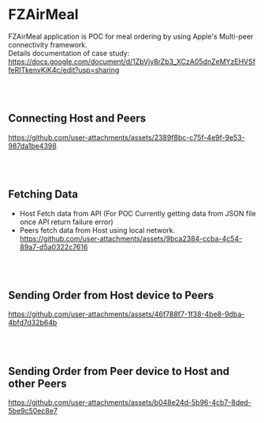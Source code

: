 # FZAirMeal
FZAirMeal application is POC for meal ordering by using Apple's Multi-peer connectivity framework.<br />
Details documentation of case study: https://docs.google.com/document/d/1ZbVjy8rZb3_XCzA05dnZeMYzEHVSffeRITkenvKjK4c/edit?usp=sharing

<br><br>
## Connecting Host and Peers
https://github.com/user-attachments/assets/2389f8bc-c75f-4e9f-9e53-987da1be4398

<br><br>
## Fetching Data
- Host Fetch data from API (For POC Currently getting data from JSON file once API return failure error)
- Peers fetch data from Host using local network.
https://github.com/user-attachments/assets/9bca2384-ccba-4c54-89a7-d5a0322c7616

<br><br>
## Sending Order from Host device to Peers
https://github.com/user-attachments/assets/46f788f7-1f38-4be8-9dba-4bfd7d32b64b

<br><br>
## Sending Order from Peer device to Host and other Peers
https://github.com/user-attachments/assets/b048e24d-5b96-4cb7-8ded-5be9c50ec8e7

